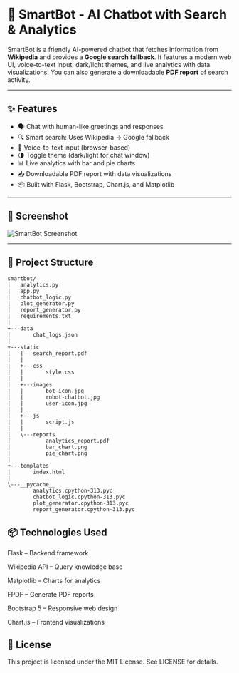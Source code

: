 # 🤖 SmartBot - AI Chatbot with Search & Analytics

SmartBot is a friendly AI-powered chatbot that fetches information from **Wikipedia** and provides a **Google search fallback**. It features a modern web UI, voice-to-text input, dark/light themes, and live analytics with data visualizations. You can also generate a downloadable **PDF report** of search activity.

---

## ✨ Features

- 🗣️ Chat with human-like greetings and responses
- 🔍 Smart search: Uses Wikipedia → Google fallback
- 🎤 Voice-to-text input (browser-based)
- 🌗 Toggle theme (dark/light for chat window)
- 📊 Live analytics with bar and pie charts
- 📥 Downloadable PDF report with data visualizations
- 📦 Built with Flask, Bootstrap, Chart.js, and Matplotlib

---

## 📸 Screenshot

![SmartBot Screenshot](static/images/demo-screenshot.png)

---

## 📁 Project Structure
```
smartbot/
|   analytics.py
|   app.py
|   chatbot_logic.py
|   plot_generator.py
|   report_generator.py
|   requirements.txt
|
+---data
|       chat_logs.json
|
+---static
|   |   search_report.pdf
|   |
|   +---css
|   |       style.css
|   |
|   +---images
|   |       bot-icon.jpg
|   |       robot-chatbot.jpg
|   |       user-icon.jpg
|   |
|   +---js
|   |       script.js
|   |
|   \---reports
|           analytics_report.pdf
|           bar_chart.png
|           pie_chart.png
|
+---templates
|       index.html
|
\---__pycache__
        analytics.cpython-313.pyc
        chatbot_logic.cpython-313.pyc
        plot_generator.cpython-313.pyc
        report_generator.cpython-313.pyc
```

## 📦 Technologies Used
Flask – Backend framework

Wikipedia API – Query knowledge base

Matplotlib – Charts for analytics

FPDF – Generate PDF reports

Bootstrap 5 – Responsive web design

Chart.js – Frontend visualizations

## 📄 License
This project is licensed under the MIT License. See LICENSE for details.
